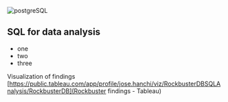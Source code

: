 ![postgreSQL](https://github.com/jjhanchi/moviesDB/assets/142347450/ea0bd7b9-551b-4fb7-a399-fd3baf8aa31c)
## SQL for data analysis
* one
* two
* three

Visualization of findings
[https://public.tableau.com/app/profile/jose.hanchi/viz/RockbusterDBSQLAnalysis/RockbusterDB](Rockbuster findings - Tableau)
